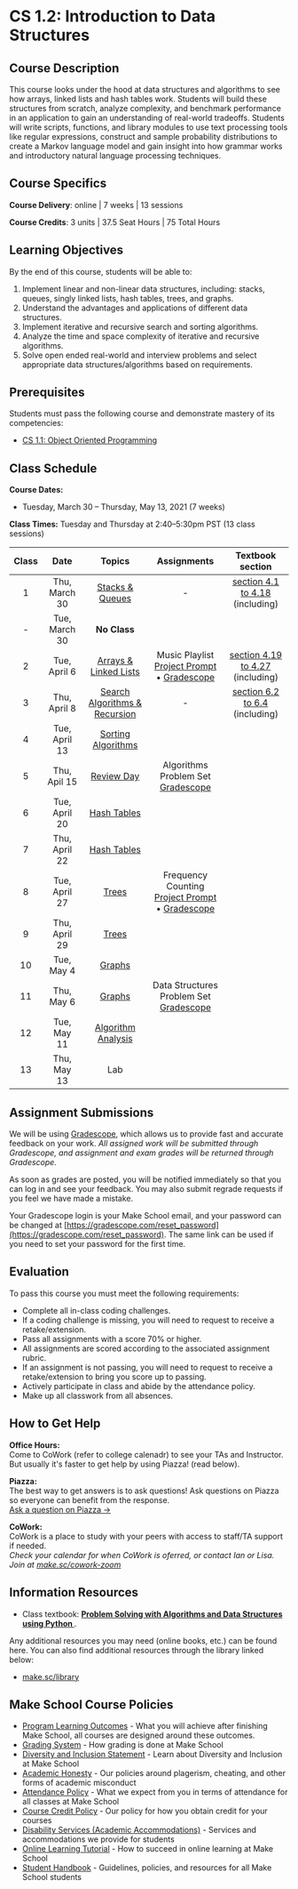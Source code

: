 # CS 1.2: Introduction to Data Structures

## Course Description

This course looks under the hood at data structures and algorithms to see how arrays, linked lists and hash tables work. Students will build these structures from scratch, analyze complexity, and benchmark performance in an application to gain an understanding of real-world tradeoffs. Students will write scripts, functions, and library modules to use text processing tools like regular expressions, construct and sample probability distributions to create a Markov language model and gain insight into how grammar works and introductory natural language processing techniques.


## Course Specifics

**Course Delivery**: online | 7 weeks | 13 sessions

**Course Credits**: 3 units | 37.5 Seat Hours | 75 Total Hours

## Learning Objectives

By the end of this course, students will be able to:

1. Implement linear and non-linear data structures, including: stacks, queues, singly linked lists, hash tables, trees, and graphs.
1. Understand the advantages and applications of different data structures.
1. Implement iterative and recursive search and sorting algorithms.
1. Analyze the time and space complexity of iterative and recursive algorithms.
1. Solve open ended real-world and interview problems and select appropriate data structures/algorithms based on requirements. 



## Prerequisites

Students must pass the following course and demonstrate mastery of its competencies:

-  [CS 1.1: Object Oriented Programming](https://make.sc/cs11)

## Class Schedule

**Course Dates:** 
* Tuesday, March 30 – Thursday, May 13, 2021 (7 weeks)


**Class Times:**
Tuesday and Thursday at 2:40–5:30pm PST (13 class sessions)

| Class |                         Date                            |           Topics              | Assignments | Textbook section |
|:-----:|:-------------------------------------------------------:|:-----------------------------:|:-----------:|:-----------:|
|  1    |    Thu, March 30    | [Stacks & Queues]           | - | [section 4.1 to 4.18] (including) |
|  -    |    Tue, March 30    | **No Class**        |
|  2    |    Tue, April 6    | [Arrays & Linked Lists]        | Music Playlist <br/> [Project Prompt](Lessons/playlist.md) • [Gradescope](https://www.gradescope.com/courses/217652/assignments/938542) | [section 4.19 to 4.27] (including) | 
|  3    |   Thu, April 8    | [Search Algorithms & Recursion] | - | [section 6.2 to 6.4] (including)|
|  4    |   Tue, April 13     | [Sorting Algorithms]          |
|  5    |    Thu, Apil 15     | [Review Day]            | Algorithms Problem Set <br/> [Gradescope](https://www.gradescope.com/courses/250594/assignments/1055723) 
|  6    |    Tue, April 20     | [Hash Tables]                | 
|  7    |   Thu, April 22    | [Hash Tables]                  | 
|  8    |   Tue, April 27    | [Trees]                        | Frequency Counting <br/> [Project Prompt](Lessons/word_freq.md) • [Gradescope](https://www.gradescope.com/courses/217652/assignments/938599) 
|  9    |    Thu, April 29    | [Trees]                       | 
|  10   |   Tue, May 4    | [Graphs]                          |
|  11   |    Thu, May 6    | [Graphs]                         | Data Structures Problem Set <br/> [Gradescope](https://www.gradescope.com/courses/217652/assignments/938601) 
|  12   |    Tue, May 11     | [Algorithm Analysis]           | 
|  13   |  Thu, May 13     |  Lab                             | 

[section 4.1 to 4.18]: https://runestone.academy/runestone/books/published/pythonds/index.html

[section 4.19 to 4.27]: https://runestone.academy/runestone/books/published/pythonds/index.html

[section 6.2 to 6.4]: https://runestone.academy/runestone/books/published/pythonds/index.html

[Stacks & Queues]: https://docs.google.com/presentation/d/1_LBLE3oVDJGSyHZ284QsQHpsZre5qBsSJ0_wzI4St0I

[Arrays & Linked Lists]:https://docs.google.com/presentation/d/13aS2gdzdmcftyC0CQZUYJTflZGUO_jwZe8d03jSe12I

[Search Algorithms & Recursion]:https://docs.google.com/presentation/d/1Mk-FzOwiMZs5DaOZ0SSUtJcc3m0GyTe6zwcjmHKJIUE

[Sorting Algorithms]:https://docs.google.com/presentation/d/17keVchV4c5biNh5Eqb9MKC0Kcoms6d_jqCc3_t2eh_A

[Review Day]:https://www.gradescope.com/courses/250594/assignments/1055723

[Hash Tables]: https://docs.google.com/presentation/d/1ABMQ_WABDIQSxA7FFhJw9laITLmhXXoukJBb-cXtVyE

[Trees]: https://docs.google.com/presentation/d/1joafx-7JAd6Hs-xgpPANds9dvUN39E2NtLHt1QuV_cw

[Graphs]: https://docs.google.com/presentation/d/1qg42Ge40gZLP84ERSiHm2H6ihso9_nLLdTB01jn-bAc

[Algorithm Analysis]: https://docs.google.com/presentation/d/11Qe-_4PfvGXrlYDoT1btxCvC6SoFbW8l85cn1tnXH64


[Music Playlist]: Lessons/playlist.md

[Final Graph Project]: Lessons/graphproject.md

## Assignment Submissions

We will be using [Gradescope](gradescope.com), which allows us to provide fast and accurate feedback on your work. *All assigned work will be submitted through Gradescope, and assignment and exam grades will be returned through Gradescope.*

As soon as grades are posted, you will be notified immediately so that you can log in and see your feedback. You may also submit regrade requests if you feel we have made a mistake.

Your Gradescope login is your Make School email, and your password can be changed at [https://gradescope.com/reset_password](https://gradescope.com/reset_password). The same link can be used if you need to set your password for the first time.



## Evaluation

To pass this course you must meet the following requirements:

- Complete all in-class coding challenges. 
- If a coding challenge is missing, you will need to request to receive a retake/extension. 
- Pass all assignments with a score 70% or higher.
- All assignments are scored according to the associated assignment rubric.
- If an assignment is not passing, you will need to request to receive a retake/extension to bring you score up to passing.
- Actively participate in class and abide by the attendance policy.
- Make up all classwork from all absences.


## How to Get Help
**Office Hours:** \
Come to CoWork (refer to college calenadr) to see your TAs and Instructor. But usually it's faster to get help by using Piazza! (read below).

**Piazza:** \
The best way to get answers is to ask questions! Ask questions on Piazza so everyone can benefit from the response. \
[Ask a question on Piazza →](https://make.sc/cs1.2-piazza)

**CoWork:** \
CoWork is a place to study with your peers with access to staff/TA support if needed. \
*Check your calendar for when CoWork is oferred, or contact Ian or Lisa. Join at [make.sc/cowork-zoom](make.sc/cowork-zoom)*


##  Information Resources
- Class textbook: **[Problem Solving with Algorithms and Data Structures using Python ](https://runestone.academy/runestone/books/published/pythonds/index.html)**.

Any additional resources you may need (online books, etc.) can be found here. You can also find additional resources through the library linked below:

- [make.sc/library](http://make.sc/library)

## Make School Course Policies

- [Program Learning Outcomes](https://make.sc/program-learning-outcomes) - What you will achieve after finishing Make School, all courses are designed around these outcomes.
- [Grading System](https://make.sc/grading-system) - How grading is done at Make School
- [Diversity and Inclusion Statement](https://make.sc/diversity-and-inclusion-statement) - Learn about Diversity and Inclusion at Make School
- [Academic Honesty](https://make.sc/academic-honesty-policy) - Our policies around plagerism, cheating, and other forms of academic misconduct 
- [Attendance Policy](https://make.sc/attendance-policy) - What we expect from you in terms of attendance for all classes at Make School
- [Course Credit Policy](https://make.sc/course-credit-policy) - Our policy for how you obtain credit for your courses
- [Disability Services (Academic Accommodations)](https://make.sc/disability-services) - Services and accommodations we provide for students
- [Online Learning Tutorial](https://make.sc/online-learning-tutorial) - How to succeed in online learning at Make School
- [Student Handbook](https://make.sc/student-handbook) - Guidelines, policies, and resources for all Make School students

